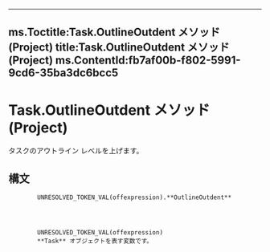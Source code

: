 

---
ms.Toctitle:Task.OutlineOutdent メソッド (Project)
title:Task.OutlineOutdent メソッド (Project)
ms.ContentId:fb7af00b-f802-5991-9cd6-35ba3dc6bcc5
---
# Task.OutlineOutdent メソッド (Project)




タスクのアウトライン レベルを上げます。

## 構文

            UNRESOLVED_TOKEN_VAL(offexpression).**OutlineOutdent**




            UNRESOLVED_TOKEN_VAL(offexpression)
            **Task** オブジェクトを表す変数です。




